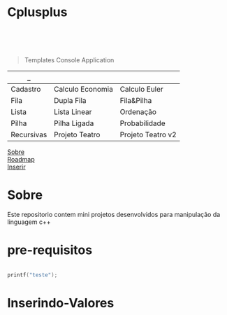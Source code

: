 
# Cplusplus

</br>
</br>
</br>

>Templates Console Application

 _         |         |           |
--------- | --------| ----------|
Cadastro  |  Calculo Economia | Calculo Euler |      
Fila |  Dupla Fila | Fila&Pilha | 
Lista | Lista Linear | Ordenação | 
Pilha | Pilha Ligada | Probabilidade | 
Recursivas | Projeto Teatro |Projeto Teatro v2 |

<a href="#sobre">Sobre</a></br>
<a href="#pre-requisitos">Roadmap</a></br>
<a href="#Inserindo-Valores">Inserir</a></br>


# Sobre
<p>Este repositorio contem mini projetos desenvolvidos para manipulação da linguagem c++</p>



# pre-requisitos

```c++

printf("teste");


```



# Inserindo-Valores



